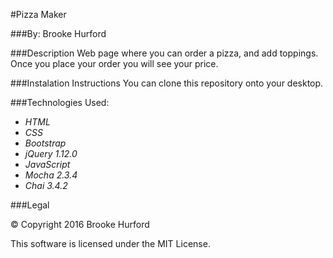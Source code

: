 #Pizza Maker

###By: Brooke Hurford

###Description
Web page where you can order a pizza, and add toppings. Once you place your order you will see your price.

###Instalation Instructions
You can clone this repository onto your desktop.

###Technologies Used:

* _HTML_
* _CSS_
* _Bootstrap_
* _jQuery 1.12.0_
* _JavaScript_
* _Mocha 2.3.4_
* _Chai 3.4.2_

###Legal

© Copyright 2016 Brooke Hurford

This software is licensed under the MIT License.
